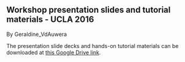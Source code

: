 ## Workshop presentation slides and tutorial materials - UCLA 2016

By Geraldine_VdAuwera

<p>The presentation slide decks and hands-on tutorial materials can be downloaded at <a rel="nofollow" href="https://drive.google.com/folderview?id=0BwTg3aXzGxEDUUhUTU4xQ0oxRE0&amp;usp=sharing">this Google Drive link</a>.</p>
